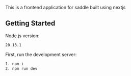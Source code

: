 This is a frontend application for saddle built using nextjs

## Getting Started

Node.js version:
```Requirement
20.13.1
```

First, run the development server:
```bash
1. npm i
2. npm run dev
```
